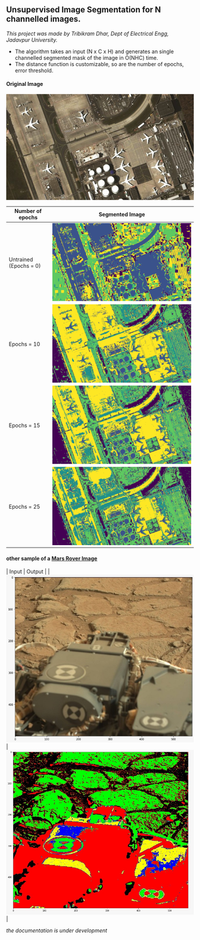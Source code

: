 ## Unsupervised Image Segmentation for N channelled images.

*This project was made by Tribikram Dhar, Dept of Electrical Engg, Jadavpur University.*


* The algorithm takes an input (N x C x H) and generates an single channelled segmented mask of the image in O(NHC) time.
* The distance function is customizable, so are the number of epochs, error threshold.

#### Original Image

![A sample image of an airport](./images/airport.jpeg)


| Number of epochs |                                 Segmented Image                                                |
|  --------------  |  --------------------------------------------------------------------------------------------  |
| Untrained (Epochs = 0) |   ![](./images/1_ut.png)                                                                       |
| Epochs = 10      |   ![](./images/1_t_10eps.png)                                                                  |
| Epochs = 15      |   ![](./images/1_t_15eps.png)                                                                  |
| Epochs = 25      |   ![](./images/1_t_25eps.png)                                                                  |

#### other sample of a [Mars Rover Image](https://www.kaggle.com/datasets/brsdincer/mars-surface-and-curiosity-image-set-nasa)


| Input               |                 Output                                                                 |
| ![](./images/marsI.jpeg)  |      ![](./images/marsO.jpeg)                                                    |



*the documentation is under development*


  
